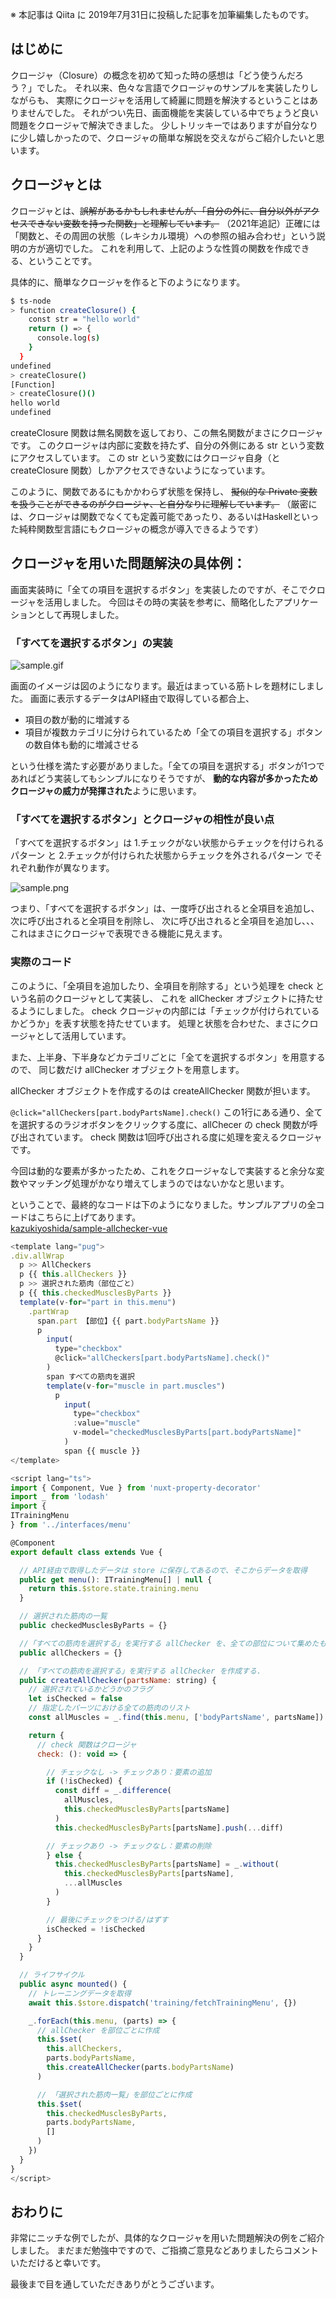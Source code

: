 ※ 本記事は Qiita に 2019年7月31日に投稿した記事を加筆編集したものです。

## はじめに

クロージャ（Closure）の概念を初めて知った時の感想は「どう使うんだろう？」でした。
それ以来、色々な言語でクロージャのサンプルを実装したりしながらも、
実際にクロージャを活用して綺麗に問題を解決するということはありませんでした。
それがつい先日、画面機能を実装している中でちょうど良い問題をクロージャで解決できました。
少しトリッキーではありますが自分なりに少し嬉しかったので、クロージャの簡単な解説を交えながらご紹介したいと思います。

## クロージャとは

クロージャとは、~~誤解があるかもしれませんが、「自分の外に、自分以外がアクセスできない変数を持った関数」と理解しています。~~
（2021年追記）正確には「関数と、その周囲の状態（レキシカル環境）への参照の組み合わせ」という説明の方が適切でした。
これを利用して、上記のような性質の関数を作成できる、ということです。

具体的に、簡単なクロージャを作ると下のようになります。

```bash
$ ts-node
> function createClosure() {
    const str = "hello world"
    return () => {
      console.log(s)
    }
  }
undefined
> createClosure()
[Function]
> createClosure()()
hello world
undefined
```

createClosure 関数は無名関数を返しており、この無名関数がまさにクロージャです。
このクロージャは内部に変数を持たず、自分の外側にある str という変数にアクセスしています。
この str という変数にはクロージャ自身（と createClosure 関数）しかアクセスできないようになっています。

このように、関数であるにもかかわらず状態を保持し、
~~擬似的な Private 変数を扱うことができるのがクロージャ、と自分なりに理解しています。~~
（厳密には、クロージャは関数でなくても定義可能であったり、あるいはHaskellといった純粋関数型言語にもクロージャの概念が導入できるようです）

## クロージャを用いた問題解決の具体例：

画面実装時に「全ての項目を選択するボタン」を実装したのですが、そこでクロージャを活用しました。
今回はその時の実装を参考に、簡略化したアプリケーションとして再現しました。

### 「すべてを選択するボタン」の実装

![sample.gif](https://github.com/kazukiyoshida/nuxt-blog/blob/master/src/assets/images/20190731/closure1.gif)

画面のイメージは図のようになります。最近はまっている筋トレを題材にしました。
画面に表示するデータはAPI経由で取得している都合上、

- 項目の数が動的に増減する
- 項目が複数カテゴリに分けられているため「全ての項目を選択する」ボタンの数自体も動的に増減させる

という仕様を満たす必要がありました。「全ての項目を選択する」ボタンが1つであればどう実装してもシンプルになりそうですが、
**動的な内容が多かったためクロージャの威力が発揮された**ように思います。

### 「すべてを選択するボタン」とクロージャの相性が良い点

「すべてを選択するボタン」は 1.チェックがない状態からチェックを付けられるパターン と
2.チェックが付けられた状態からチェックを外されるパターン でそれぞれ動作が異なります。

![sample.png](https://github.com/kazukiyoshida/nuxt-blog/blob/master/src/assets/images/20190731/closure2.png)

つまり、「すべてを選択するボタン」は、一度呼び出されると全項目を追加し、次に呼び出されると全項目を削除し、
次に呼び出されると全項目を追加し、、、これはまさにクロージャで表現できる機能に見えます。

### 実際のコード

このように、「全項目を追加したり、全項目を削除する」という処理を check という名前のクロージャとして実装し、
これを allChecker オブジェクトに持たせるようにしました。
check クロージャの内部には「チェックが付けられているかどうか」を表す状態を持たせています。
処理と状態を合わせた、まさにクロージャとして活用しています。

また、上半身、下半身などカテゴリごとに「全てを選択するボタン」を用意するので、
同じ数だけ allChecker オブジェクトを用意します。

allChecker オブジェクトを作成するのは createAllChecker 関数が担います。

`@click="allCheckers[part.bodyPartsName].check()`
この1行にある通り、全てを選択するのラジオボタンをクリックする度に、allChecer の check 関数が呼び出されています。
check 関数は1回呼び出される度に処理を変えるクロージャです。

今回は動的な要素が多かったため、これをクロージャなしで実装すると余分な変数やマッチング処理がかなり増えてしまうのではないかなと思います。

ということで、最終的なコードは下のようになりました。サンプルアプリの全コードはこちらに上げてあります。  
[kazukiyoshida/sample-allchecker-vue](https://github.com/kazukiyoshida/sample-allchecker-vue)


```javascript
<template lang="pug">
.div.allWrap
  p >> AllCheckers
  p {{ this.allCheckers }}
  p >> 選択された筋肉（部位ごと）
  p {{ this.checkedMusclesByParts }}
  template(v-for="part in this.menu")
    .partWrap
      span.part 【部位】{{ part.bodyPartsName }}
      p
        input(
          type="checkbox"
          @click="allCheckers[part.bodyPartsName].check()"
        )
        span すべての筋肉を選択
        template(v-for="muscle in part.muscles")
          p
            input(
              type="checkbox"
              :value="muscle"
              v-model="checkedMusclesByParts[part.bodyPartsName]"
            )
            span {{ muscle }}
</template>

<script lang="ts">
import { Component, Vue } from 'nuxt-property-decorator'
import _ from 'lodash'
import {
ITrainingMenu
} from '../interfaces/menu'

@Component
export default class extends Vue {

  // API経由で取得したデータは store に保存してあるので、そこからデータを取得
  public get menu(): ITrainingMenu[] | null {
    return this.$store.state.training.menu
  }

  // 選択された筋肉の一覧
  public checkedMusclesByParts = {}

  //「すべての筋肉を選択する」を実行する allChecker を、全ての部位について集めたもの
  public allCheckers = {}

  // 「すべての筋肉を選択する」を実行する allChecker を作成する.
  public createAllChecker(partsName: string) {
    // 選択されているかどうかのフラグ
    let isChecked = false
    // 指定したパーツにおける全ての筋肉のリスト
    const allMuscles = _.find(this.menu, ['bodyPartsName', partsName]).muscles

    return {
      // check 関数はクロージャ
      check: (): void => {

        // チェックなし -> チェックあり：要素の追加
        if (!isChecked) {
          const diff = _.difference(
            allMuscles,
            this.checkedMusclesByParts[partsName]
          )
          this.checkedMusclesByParts[partsName].push(...diff)

        // チェックあり -> チェックなし：要素の削除
        } else {
          this.checkedMusclesByParts[partsName] = _.without(
            this.checkedMusclesByParts[partsName],
            ...allMuscles
          )
        }

        // 最後にチェックをつける/はずす
        isChecked = !isChecked
      }
    }
  }

  // ライフサイクル
  public async mounted() {
    // トレーニングデータを取得
    await this.$store.dispatch('training/fetchTrainingMenu', {})

    _.forEach(this.menu, (parts) => {
      // allChecker を部位ごとに作成
      this.$set(
        this.allCheckers,
        parts.bodyPartsName,
        this.createAllChecker(parts.bodyPartsName)
      )

      // 「選択された筋肉一覧」を部位ごとに作成
      this.$set(
        this.checkedMusclesByParts,
        parts.bodyPartsName,
        []
      )
    })
  }
}
</script>

```

## おわりに

非常にニッチな例でしたが、具体的なクロージャを用いた問題解決の例をご紹介しました。
まだまだ勉強中ですので、ご指摘ご意見などありましたらコメントいただけると幸いです。

最後まで目を通していただきありがとうございます。
